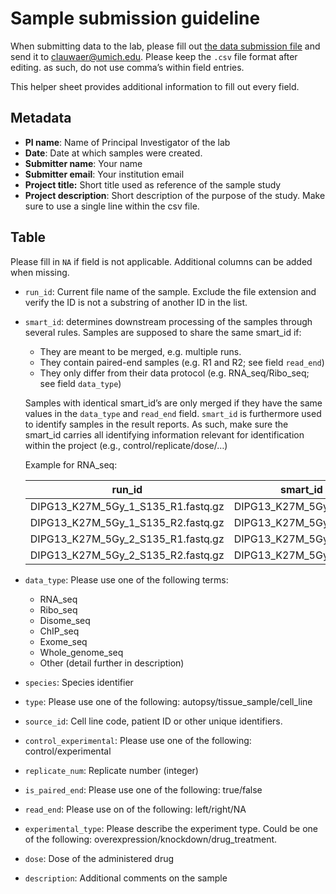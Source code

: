 # Sample submission guideline

When submitting data to the lab, please fill out [the data submission file](https://github.com/Prensner-Lab/sample_submission/blob/main/sample_submission_prensner_lab.csv) and send it to [clauwaer@umich.edu](mailto:clauwaer@umich.edu). Please keep the `.csv` file format after editing. as such, do not use comma’s within field entries.

This helper sheet provides additional information to fill out every field.

## Metadata

- **PI name**: Name of Principal Investigator of the lab
- **Date**: Date at which samples were created.
- **Submitter name**: Your name
- **Submitter email**: Your institution email
- **Project title:** Short title used as reference of the sample study
- **Project description**: Short description of the purpose of the study. Make sure to use a single line within the csv file.

## Table

Please fill in `NA` if field is not applicable. Additional columns can be added when missing.

- `run_id`: Current file name of the sample. Exclude the file extension and verify the ID is not a substring of another ID in the list.
- `smart_id`: determines downstream processing of the samples through several rules. Samples are supposed to share the same smart_id if:
  - They are meant to be merged, e.g. multiple runs.
  - They contain paired-end samples (e.g. R1 and R2; see field `read_end`)
  - They only differ from their data protocol (e.g. RNA_seq/Ribo_seq; see field `data_type`)

  Samples with identical smart_id’s are only merged if they have the same values in the `data_type` and `read_end` field. `smart_id` is furthermore used to identify samples in the result reports. As such, make sure the smart_id carries all identifying information relevant for identification within the project (e.g., control/replicate/dose/…)

  Example for RNA_seq:

  | **run_id** | **smart_id** |
  | --- | --- |
  | DIPG13_K27M_5Gy_1_S135_R1.fastq.gz | DIPG13_K27M_5Gy_1_S135 |
  | DIPG13_K27M_5Gy_1_S135_R2.fastq.gz | DIPG13_K27M_5Gy_1_S135 |
  | DIPG13_K27M_5Gy_2_S135_R1.fastq.gz | DIPG13_K27M_5Gy_2_S135 |
  | DIPG13_K27M_5Gy_2_S135_R2.fastq.gz | DIPG13_K27M_5Gy_2_S135 |

- `data_type`: Please use one of the following terms:
  - RNA_seq
  - Ribo_seq
  - Disome_seq
  - ChIP_seq
  - Exome_seq
  - Whole_genome_seq
  - Other (detail further in description)
- `species`: Species identifier
- `type`: Please use one of the following: autopsy/tissue_sample/cell_line
- `source_id`: Cell line code, patient ID or other unique identifiers.
- `control_experimental`: Please use one of the following: control/experimental
- `replicate_num`: Replicate number (integer)
- `is_paired_end`: Please use one of the following: true/false
- `read_end`: Please use on of the following: left/right/NA
- `experimental_type`: Please describe the experiment type. Could be one of the following: overexpression/knockdown/drug_treatment.
- `dose`: Dose of the administered drug
- `description`: Additional comments on the sample

